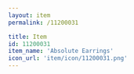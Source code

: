 ```yaml
---
layout: item
permalink: /11200031

title: Item
id: 11200031
item_name: 'Absolute Earrings'
icon_url: 'item/icon/11200031.png'
---
```

